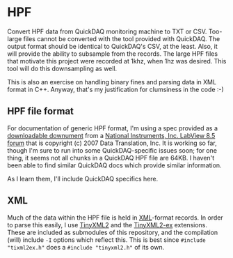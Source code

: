 HPF
===

Convert HPF data from QuickDAQ monitoring machine to TXT or CSV.
Too-large files cannot be converted with the tool provided with QuickDAQ.
The output format should be identical to QuickDAQ's CSV, at the least.
Also, it will provide the ability to subsample from the records.
The large HPF files that motivate this project were recorded at 1khz, when 1hz was desired.
This tool will do this downsampling as well.

This is also an exercise on handling binary fines and parsing data in XML format in C++.
Anyway, that's my justification for clumsiness in the code :-)



HPF file format
---------------

For documentation of generic HPF format, I'm using a spec provided as a [downloadable downument](https://forums.ni.com/ni/attachments/ni/170/813238/1/high_performance_file_format_spec%5B1%5D.pdf) from a [National Instruments, Inc. LabView 8.5 forum](https://forums.ni.com/t5/LabVIEW/Reading-hpf-file-LabVIEW-8-5/td-p/2757308) that is copyright (c) 2007 Data Translation, Inc.
It is working so far, though I'm sure to run into some QuickDAQ-specific issues soon; for one thing, it seems not all chunks in a QuickDAQ HPF file are 64KB.
I haven't been able to find similar QuickDAQ docs which provide similar information.

As I learn them, I'll include QuickDAQ specifics here.



XML
---

Much of the data within the HPF file is held in [XML][XML]-format records.
In order to parse this easily, I use [TinyXML2][TinyXML2] and the [TinyXML2-ex][TinyXML2-ex] extensions.
These are included as submodules of this repository, and the compilation (will) include `-I` options which reflect this.
This is best since `#include "tixml2ex.h"` does a `#include "tinyxml2.h"` of its own.


[XML]: https://en.wikipedia.org/wiki/XML
[TinyXML2]: https://github.com/leethomason/tinyxml2
[TinyXML2-ex]: https://github.com/stanthomas/tinyxml2-ex


